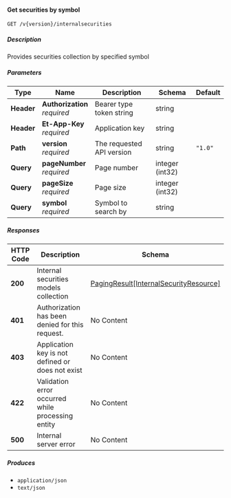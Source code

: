 
<a name="internalsecurities_getsecurities"></a>
#### Get securities by symbol
```
GET /v{version}/internalsecurities
```


##### Description
Provides securities collection by specified symbol


##### Parameters

|Type|Name|Description|Schema|Default|
|---|---|---|---|---|
|**Header**|**Authorization**  <br>*required*|Bearer type token string|string||
|**Header**|**Et-App-Key**  <br>*required*|Application key|string||
|**Path**|**version**  <br>*required*|The requested API version|string|`"1.0"`|
|**Query**|**pageNumber**  <br>*required*|Page number|integer (int32)||
|**Query**|**pageSize**  <br>*required*|Page size|integer (int32)||
|**Query**|**symbol**  <br>*required*|Symbol to search by|string||


##### Responses

|HTTP Code|Description|Schema|
|---|---|---|
|**200**|Internal securities models collection|[PagingResult[InternalSecurityResource]](#pagingresult-internalsecurityresource)|
|**401**|Authorization has been denied for this request.|No Content|
|**403**|Application key is not defined or does not exist|No Content|
|**422**|Validation error occurred while processing entity|No Content|
|**500**|Internal server error|No Content|


##### Produces

* `application/json`
* `text/json`



